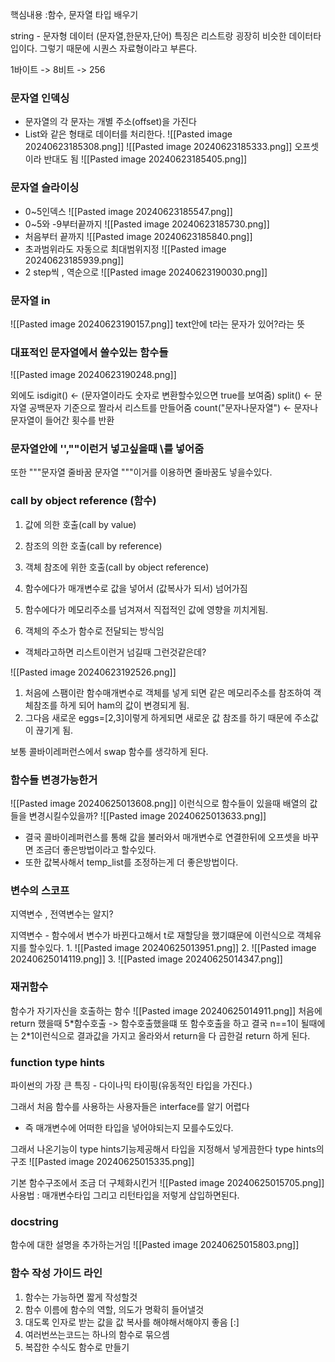 핵심내용 :함수, 문자열 타입 배우기 

string - 문자형 데이터 (문자열,한문자,단어)
특징은 리스트랑 굉장히 비슷한 데이터타입이다. 
그렇기 때문에 시퀀스 자료형이라고 부른다.

1바이트 -> 8비트 -> 256


### 문자열 인덱싱
- 문자열의 각 문자는 개별 주소(offset)을 가진다
- List와 같은 형태로 데이터를 처리한다.
![[Pasted image 20240623185308.png]]
![[Pasted image 20240623185333.png]]
오프셋이라 반대도 됨
![[Pasted image 20240623185405.png]]


### 문자열 슬라이싱
- 0~5인덱스
![[Pasted image 20240623185547.png]]
- 0~5와 -9부터끝까지 
![[Pasted image 20240623185730.png]]
- 처음부터 끝까지
![[Pasted image 20240623185840.png]]
- 초과범위라도 자동으로 최대범위지정
![[Pasted image 20240623185939.png]]
- 2 step씩 , 역순으로
![[Pasted image 20240623190030.png]]


### 문자열 in
![[Pasted image 20240623190157.png]]
text안에 t라는 문자가 있어?라는 뜻



### 대표적인 문자열에서 쓸수있는 함수들
![[Pasted image 20240623190248.png]]

외에도 
isdigit() <-  (문자열이라도 숫자로 변환할수있으면 true를 보여줌)
split() <- 문자열 공백문자 기준으로 짤라서 리스트를 만들어줌
count("문자나문자열") <- 문자나문자열이 들어간 횟수를 반환



### 문자열안에 '',""이런거 넣고싶을때 \\를 넣어줌
또한 \"""문자열 줄바꿈 문자열 \"""이거를 이용하면 줄바꿈도 넣을수있다.


###  **call by object reference (함수)**
1. 값에 의한 호출(call by value)
2. 참조의 의한 호출(call by reference)
3. 객체 참조에 위한 호출(call by object reference)


1. 함수에다가 매개변수로 값을 넣어서 (값복사가 되서) 넘어가짐
2. 함수에다가 메모리주소를 넘겨져서 직접적인 값에 영향을 끼치게됨.
3. 객체의 주소가 함수로 전달되는 방식임
- 객체라고하면 리스트이런거 넘길때 그런것같은데?

![[Pasted image 20240623192526.png]]
1. 처음에 스팸이란 함수매개변수로 객체를 넣게 되면 같은 메모리주소를 참조하여 객체참조를 하게 되어 ham의 값이 변경되게 됨.
2. 그다음 새로운 eggs=[2,3]이렇게 하게되면 새로운 값 참조를 하기 때문에 주소값이 끊기게 됨.


보통 콜바이레퍼런스에서 swap 함수를 생각하게 된다.


### 함수들 변경가능한거

![[Pasted image 20240625013608.png]]
이런식으로 함수들이 있을때 배열의 값들을 변경시킬수있을까?
![[Pasted image 20240625013633.png]]
- 결국 콜바이레퍼런스를 통해 값을 불러와서 매개변수로 연결한뒤에 오프셋을 바꾸면 조금더 좋은방법이라고 할수있다. 
- 또한 값복사해서 temp_list를 조정하는게 더 좋은방법이다.

### 변수의 스코프
지역변수 , 전역변수는 알지?

지역변수 - 함수에서 변수가 바뀐다고해서 t로 재할당을 했기떄문에 이런식으로 객체유지를 할수있다.
1. 
![[Pasted image 20240625013951.png]]
2. 
![[Pasted image 20240625014119.png]]
3. 
![[Pasted image 20240625014347.png]]


### 재귀함수
함수가 자기자신을 호출하는 함수
![[Pasted image 20240625014911.png]]
처음에 return 했을때 5\*함수호출 -> 함수호출했을떄 또 함수호출을 하고 결국 n\==1이 될때에는  2\*1이런식으로 결과값을 가지고 올라와서 return을 다 곱한걸 return 하게 된다.

### function type hints
파이썬의 가장 큰 특징 - 다이나믹 타이핑(유동적인 타입을 가진다.)

그래서 처음 함수를 사용하는 사용자들은 interface를 알기 어렵다
- 즉 매개변수에 어떠한 타입을 넣어야되는지 모를수도있다.

그래서 나온기능이 type hints기능제공해서 타입을 지정해서 넣게끔한다
type hints의 구조
![[Pasted image 20240625015335.png]]

기본 함수구조에서 조금 더 구체화시킨거
![[Pasted image 20240625015705.png]]
사용법 : 매개변수타입 그리고 리턴타입을 저렇게 삽입하면된다.

### docstring
함수에 대한 설명을 추가하는거임
![[Pasted image 20240625015803.png]]

### 함수 작성 가이드 라인
1. 함수는 가능하면 짧게 작성할것
2. 함수 이름에 함수의 역할, 의도가 명확히 들어낼것
3. 대도록 인자로 받는 값을 값 복사를 해야해서해야지 좋음 \[:]
4. 여러번쓰는코드는 하나의 함수로 묶으셈
5. 복잡한 수식도 함수로 만들기
